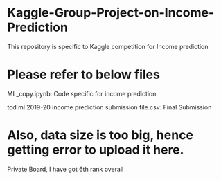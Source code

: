 # Kaggle-Group-Project-on-Income-Prediction
This repository is specific to Kaggle competition for Income prediction


# Please refer to below files
ML_copy.ipynb: Code specific for income prediction

tcd ml 2019-20 income prediction submission file.csv: Final Submission

# Also, data size is too big, hence getting error to upload it here.


Private Board, I have got 6th rank overall
